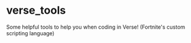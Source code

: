 # verse_tools
Some helpful tools to help you when coding in Verse! (Fortnite's custom scripting language)
